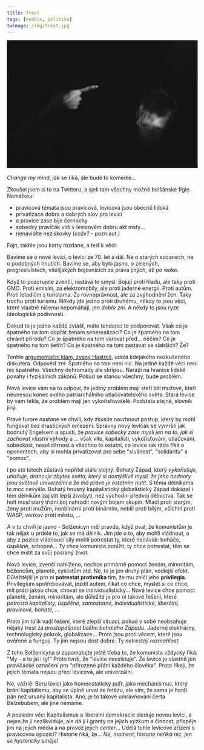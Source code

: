 ```yaml
---
title: Trest
tags: [neděle, politika]
twimage: /img/trest.jpg
---
```


![cover](/img/trest.jpg)

_Change my mind_, jak se říká, ale bude to komedie...

Zkoušel jsem si to na Twitteru, a sjeli tam všechny možné bolšánské fígle. Namátkou:

- pravicová témata jsou pravicová, levicová jsou obecně lidská
- privatizace dobra a dobrých slov pro levici
- a pravice zase bije černochy
- sobecký pravičák vidí v levicovém dobru akt msty...
- nenávidíte neziskovky (_cože?_ - pozn.aut.)

Fajn, takhle jsou karty rozdané, a teď k věci:

Bavíme se o nové levici, o levici ze 70. let a dál. Ne o starých socanech, ne o podobných hnutích. Bavíme se, aby bylo jasno, o zelených, progresivistech, všelijakých bojovnících za práva jiných, až po woke.

Když to pozorujete zvenčí, nedává to smysl. Bojují proti hladu, ale taky proti GMO. Proti emisím, za elektromobily, ale proti jaderné energii. Proti autům. Proti letadlům s turistama. Za rovnoprávnost, ale za zvýhodnění žen. Taky trochu proti turismu. Někdy jde jedno proti druhému, někdy to jsou věci, které vlastně ničemu nepomáhají, jen _dobře zní_. A někdy to jsou ryze ideologické podivnosti.

Dokud to je jedno každé zvlášť, máte tendenci to podporovat. Však co je špatného na tom dopřát ženám seberealizaci? Co je špatného na tom chránit přírodu? Co je špatného na tom varovat před... něčím? Co je špatného na tom šetřit? Co je špatného na tom zastávat se slabších? Že?

Tenhle [argumentační klam, zvaný Hastroš](https://misantrop.info/trvale-udrzitelna-krava/#hastros), udolá kdejakého nezkušeného diskutéra. Odpověď zní: Špatného na tom není nic. Na jedné každé věci není nic špatného. Všechny dohromady ale skřípou. Naráží na hranice lidské povahy i fyzikálních zákonů. Pokud se stanou všechny, bude problém.

Nová levice vám na to odpoví, že jediný problém mají staří bílí mužové, kteří neunesou konec svého patriarchálního utlačovatelského světa. Stará levice by vám řekla, že problém mají jen vykořisťovatelé. Podstata stejná, slovník jiný.

Pravé furore nastane ve chvíli, kdy zkusíte navrhnout postup, který by mohl fungovat bez drastických omezení. Správný nový levičák se vymrští jak bodnutý Engelsem a spustí, že _pravice sobecky zase myslí jen na to, jak si zachovat vlastní výhody_ a ... však víte, kapitalisti, vykořisťování, utlačování, sobeckost, nesolidárnost a všechno to ostatní, co levice tak ráda říká o oponentech, aby si mohla privatizovat pro sebe "slušnost", "solidaritu" a "pomoc".

I po sto letech zůstává nepřítel stále stejný: Bohatý Západ, který _vykořisťuje, utlačuje, drancuje zbytek světa, který si domýšlivě myslí, že jeho hodnoty jsou světově univerzální a že má právo je ostatním nutit_. S těma dělníkama to moc nevyšlo. Bohatý hnusný kapitalistický globalistický Západ dokázal i těm dělníkům zajistit lepší živobytí, než východní předvoj dělnictva. Tak se holt musí starý třídní boj nahradit novým bojem skupin. Mladí proti starým, ženy proti mužům, nonbinární proti binárním, nebílí proti bílým, všichni proti WASP, venkov proti městu, ...

A v tu chvíli je jasno - Solženicyn měl pravdu, když psal, že komunistům je tak nějak u prdele to, jak se má dělník. Jim jde o to, aby mohli vládnout, a aby z pozice vládnoucí síly mohli potrestat ty, které nenávidí: boháče, úspěšné, schopné... Ty chce komunista ponížit, ty chce potrestat, těm se chce mstít za svůj posraný život.

Nová levice, zvenčí nahlíženo, nechce primárně pomoct ženám, minoritám, běžencům, planetě, cyklistům atd. Ne, to je jen druhý plán, vedlejší efekt. Důležitější je pro ni **potrestat protivníka** tím, že mu zničí jeho **privilegia**. Privilegium spotřebovávat, jezdit autem, říkat co chce, myslet si co chce, mít práci jakou chce, chovat se individualisticky... Nová levice chce pomoct planetě, ženám, minoritám, ale důležité je pro ni takové řešení, které _potrestá kapitalisty, úspěšné, samostatné, individualistické, liberální, pravicové, bohaté, ..._

Proto jim tolik vadí řešení, které zlepší situaci, pokud v sobě neobsahuje nějaký trest za _prostopášnost bílého bohatého Západu_. Jaderné elektrárny, technologický pokrok, globalizace... Proto jsou proti věcem, které jsou ověřené a fungují. Ty jim nejsou dost dobré. Ty _netrestají rozmařilost_.

Z toho Solženicyna si zapamatujte ještě třeba to, že komunista vždycky říká: "My - a to jsi i ty!" Proto tvrdí, že "levice neexistuje". Že levice je vlastně jen pravičácké označení pro "přirozené přání každého člověka". Proto říkají, že jejich témata nejsou přeci levicová, ale univerzální.

Ne, vážně: Beru levici jako homeostatický pufr, jako mechanismus, který brání kapitalismu, aby se úplně urval ze řetězu, ale vím, že sama je horší pán než urvaný kapitalista. Ano, je to takové umravňování čerta Belzebubem, ale jiné nemáme.

A poslední věc: Kapitalismus a liberální demokracie sleduje novou levici, a nejen že ji nezlikviduje, ale dá jí i granty na jejich _výzkum_ a činnost, přispěje jim na jejich média a na provoz jejich _center_... Udělá tohle levicové zřízení s pravicovou opozicí? Historie říká, že... _Ne, moment, historie neříká nic, jen se hystericky směje!_